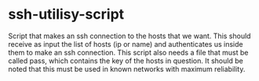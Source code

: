 # ssh-utilisy-script
Script that makes an ssh connection to the hosts that we want. This should receive as input the list of hosts (ip or name) and authenticates us inside them to make an ssh connection. This script also needs a file that must be called pass, which contains the key of the hosts in question. It should be noted that this must be used in known networks with maximum reliability.
